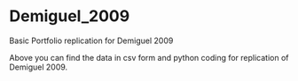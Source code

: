 # Demiguel_2009
Basic Portfolio replication for Demiguel 2009

Above you can find the data in csv form and python coding for replication of Demiguel 2009.
